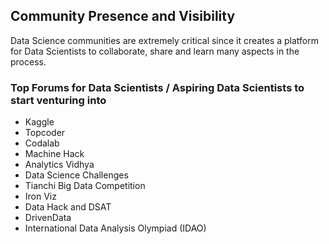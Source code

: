 ## Community Presence and Visibility

Data Science communities are extremely critical since it creates a platform for Data Scientists to collaborate, share and learn many aspects in the process.

### Top Forums for Data Scientists / Aspiring Data Scientists to start venturing into

- Kaggle
- Topcoder
- Codalab
- Machine Hack
- Analytics Vidhya
- Data Science Challenges
- Tianchi Big Data Competition
- Iron Viz
- Data Hack and DSAT
- DrivenData
- International Data Analysis Olympiad (IDAO)
